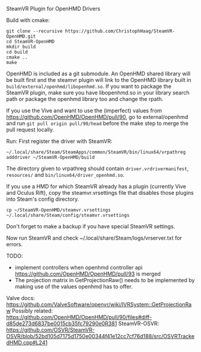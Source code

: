 SteamVR Plugin for OpenHMD Drivers

Build with cmake:

    git clone --recursive https://github.com/ChristophHaag/SteamVR-OpenHMD.git
    cd SteamVR-OpenHMD
    mkdir build
    cd build
    cmake ..
    make

OpenHMD is included as a git submodule. An OpenHMD shared library will be built first and the steamvr plugin will link to the OpenHMD library built in `build/external/openhmd/libopenhmd.so`. If you want to package the SteamVR plugin, make sure you have libopenhmd.so in your library search path or package the openhmd library too and change the rpath.

If you use the Vive and want to use the (imperfect) values from https://github.com/OpenHMD/OpenHMD/pull/90, go to external/openhmd and run `git pull origin pull/90/head` before the make step to merge the pull request locally.

Run:
First register the driver with SteamVR:

    ~/.local/share/Steam/SteamApps/common/SteamVR/bin/linux64/vrpathreg adddriver ~/SteamVR-OpenHMD/build

The directory given to vrpathreg should contain `driver.vrdrivermanifest`, `resources/` and `bin/linux64/driver_openhmd.so`.

If you use a HMD for which SteamVR already has a plugin (currently Vive and Oculus Rift), copy the steamvr.vrsettings file that disables those plugins into Steam's config directory.

    cp ~/SteamVR-OpenHMD/steamvr.vrsettings ~/.local/share/Steam/config/steamvr.vrsettings

Don't forget to make a backup if you have special SteamVR settings.

Now run SteamVR and check ~/.local/share/Steam/logs/vrserver.txt for errors.

TODO:
* implement controllers when openhmd controller api https://github.com/OpenHMD/OpenHMD/pull/93 is merged
* The projection matrix in GetProjectionRaw() needs to be implemented by making use of the values openhmd has to offer.

Valve docs: https://github.com/ValveSoftware/openvr/wiki/IVRSystem::GetProjectionRaw
Possibly related: https://github.com/OpenHMD/OpenHMD/pull/90/files#diff-d85de273d6837be0015cb35fc79290e0R381
SteamVR-OSVR: https://github.com/OSVR/SteamVR-OSVR/blob/52bd105d7175d1750e00344f41e12cc7cf76d188/src/OSVRTrackedHMD.cpp#L241
